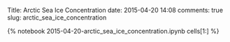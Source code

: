Title: Arctic Sea Ice Concentration
date:  2015-04-20 14:08
comments: true
slug: arctic_sea_ice_concentration

{% notebook 2015-04-20-arctic_sea_ice_concentration.ipynb cells[1:] %}
